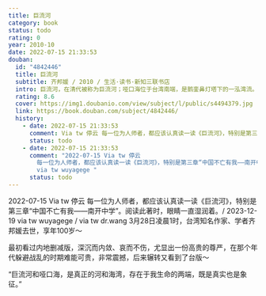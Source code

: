 ```yaml
---
title: 巨流河
category: book
status: todo
rating: 0
year: 2010-10
date: 2022-07-15 21:33:53
douban:
  id: "4842446"
  title: 巨流河
  subtitle: 齐邦媛 / 2010 / 生活·读书·新知三联书店
  intro: 巨流河，在清代被称为巨流河；哑口海位于台湾南端，是鹅銮鼻灯塔下的一泓湾流。这本书写的是一个并未远去的时代，关于两代人从巨流河到哑口海的故事。那立志将中国建设成现代化国家的父亲，在牧草中哭泣的母亲，公而忘私的先生；唱着《松花江上》的东北流亡学子，初识文学滋味的南开少女，含泪朗诵雪莱和济慈的朱光潜；那盛开铁石芍药的故乡，那波涛滚滚的巨流河，那暮色山风里、隘口边回头探望的少年张大飞……六十年来，作者读书、教书，写评论文章，却一直念念不忘当年事——郭松龄在东北家乡为厚植国力反抗军阀的兵谏；抗战初起，二十九军浴血守卫华北，牺牲之壮烈；南京大屠杀，国都化为鬼蜮的悲痛；保卫大武汉，民心觉醒，誓做决不投降的中国人之慷慨激昂；夺回台儿庄的激励；一步步攀登跋涉湘桂路、川黔路奔往重庆，绝处逢生的盼望；在四川、在滇缅公路上誓死守土的英勇战士的容颜，坚毅如在眼前；那一张张呼喊同胞、凝聚人心的战报、文告、号外，在作者心中仍墨迹未干……作者给我们讲述了一个埋藏着巨大悲伤的时代，同时也是所有中国人引以为荣的，真正存在过的，最有骨气的中国！
  rating: 8.6
  cover: https://img1.doubanio.com/view/subject/l/public/s4494379.jpg
  link: https://book.douban.com/subject/4842446/
  history:
    - date: 2022-07-15 21:33:53
      comment: Via tw 停云 每一位为人师者，都应该认真读一读《巨流河》，特别是第三章“中国不亡有我——南开中学”。阅读此著时，眼睛一直湿润着。
      status: todo
    - date: 2022-07-15 21:33:53
      comment: "2022-07-15 Via tw 停云
        每一位为人师者，都应该认真读一读《巨流河》，特别是第三章“中国不亡有我——南开中学”。阅读此著时，眼睛一直湿润着。/ 2023-12-19
        via tw wuyagege "
      status: todo
---
```


2022-07-15 Via tw 停云 每一位为人师者，都应该认真读一读《巨流河》，特别是第三章“中国不亡有我——南开中学”。阅读此著时，眼睛一直湿润着。/ 2023-12-19 via tw wuyagege / via tw dr.wang 3月28日凌晨1时，台湾知名作家、学者齐邦媛去世，享年100岁～

最初看过内地删减版，深沉而内敛、哀而不伤，尤显出一份高贵的尊严，在那个年代躲避战乱的时期难能可贵，非常震撼，后来辗转又看到了台版～

“巨流河和哑口海，是真正的河和海湾，存在于我生命的两端，既是真实也是象征。”